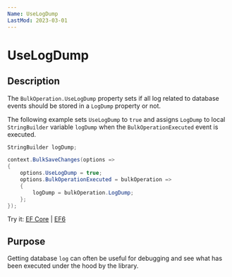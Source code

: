```yaml
---
Name: UseLogDump
LastMod: 2023-03-01
---
```


# UseLogDump

## Description

The `BulkOperation.UseLogDump` property sets if all log related to database events should be stored in a `LogDump` property or not. 

The following example sets `UseLogDump` to `true` and assigns `LogDump` to local `StringBuilder` variable `logDump` when the `BulkOperationExecuted` event is executed. 

```csharp
StringBuilder logDump;

context.BulkSaveChanges(options =>
{
    options.UseLogDump = true;
    options.BulkOperationExecuted = bulkOperation =>
    {
        logDump = bulkOperation.LogDump;
    };
});
```

Try it: [EF Core](https://dotnetfiddle.net/jIz1br) | [EF6](https://dotnetfiddle.net/Z2klLQ)

## Purpose
Getting database `log` can often be useful for debugging and see what has been executed under the hood by the library.
